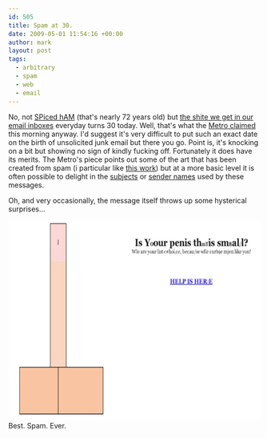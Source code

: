 ```yaml
---
id: 505
title: Spam at 30.
date: 2009-05-01 11:54:16 +00:00
author: mark
layout: post
tags:
  - arbitrary
  - spam
  - web
  - email
---
```

No, not [SPiced hAM](http://en.wikipedia.org/wiki/Spam_(food)) (that's nearly 72 years old) but [the shite we get in our email inboxes](http://en.wikipedia.org/wiki/Spam_(electronic)) everyday turns 30 today. Well, that's what the [Metro claimed](http://theridiculant.metro.co.uk/2009/04/the-art-of-spam-canadian-pharmacy-top-prices.html) this morning anyway. I'd suggest it's very difficult to put such an exact date on the birth of unsolicited junk email but there you go. Point is, it's knocking on a bit but showing no sign of kindly fucking off. Fortunately it does have its merits. The Metro's piece points out some of the art that has been created from spam (i particular like [this work](http://www.flickr.com/photos/linzie/sets/72157602417089145/)) but at a more basic level it is often possible to delight in the [subjects](http://search.twitter.com/search?q=Genuinespamsubjectlineoftheday) or [sender names](http://www.google.co.uk/search?q=spam+names) used by these messages.

Oh, and very occasionally, the message itself throws up some hysterical surprises&#8230;

![best spam ever](/images/fromwp/2009/05/best-spam-ever.jpg)
Best. Spam. Ever.
